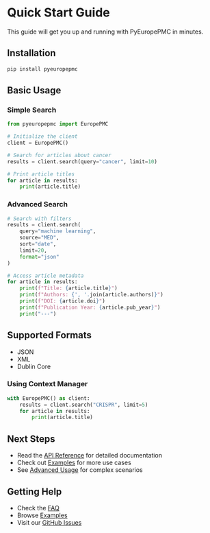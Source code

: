 # Quick Start Guide

This guide will get you up and running with PyEuropePMC in minutes.

## Installation

```bash
pip install pyeuropepmc
```

## Basic Usage

### Simple Search

```python
from pyeuropepmc import EuropePMC

# Initialize the client
client = EuropePMC()

# Search for articles about cancer
results = client.search(query="cancer", limit=10)

# Print article titles
for article in results:
    print(article.title)
```


### Advanced Search

```python
# Search with filters
results = client.search(
    query="machine learning",
    source="MED",
    sort="date",
    limit=20,
    format="json"
)

# Access article metadata
for article in results:
    print(f"Title: {article.title}")
    print(f"Authors: {', '.join(article.authors)}")
    print(f"DOI: {article.doi}")
    print(f"Publication Year: {article.pub_year}")
    print("---")
```

## Supported Formats

- JSON
- XML
- Dublin Core


### Using Context Manager

```python
with EuropePMC() as client:
    results = client.search("CRISPR", limit=5)
    for article in results:
        print(article.title)
```

## Next Steps

- Read the [API Reference](api/README.md) for detailed documentation
- Check out [Examples](examples/README.md) for more use cases
- See [Advanced Usage](advanced/README.md) for complex scenarios

## Getting Help

- Check the [FAQ](faq.md)
- Browse [Examples](examples/README.md)
- Visit our [GitHub Issues](https://github.com/JonasHeinickeBio/pyEuropePMC/issues)
